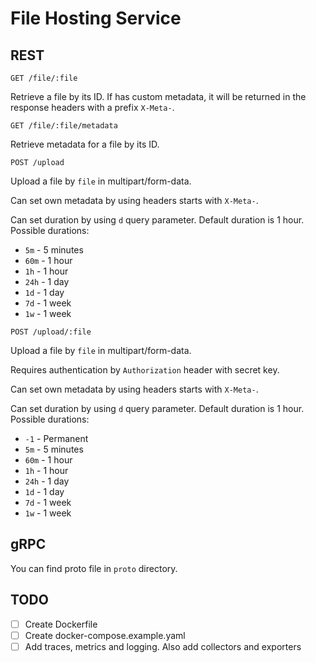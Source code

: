 # File Hosting Service

## REST

`GET /file/:file`

Retrieve a file by its ID. If has custom metadata, it will be returned in the response headers with a prefix `X-Meta-`.

`GET /file/:file/metadata`

Retrieve metadata for a file by its ID.

`POST /upload`

Upload a file by `file` in multipart/form-data.

Can set own metadata by using headers starts with `X-Meta-`.

Can set duration by using `d` query parameter. Default duration is 1 hour.
Possible durations:
- `5m` - 5 minutes
- `60m` - 1 hour
- `1h` - 1 hour
- `24h` - 1 day
- `1d` - 1 day
- `7d` - 1 week
- `1w` - 1 week

`POST /upload/:file`

Upload a file by `file` in multipart/form-data.

Requires authentication by `Authorization` header with secret key.

Can set own metadata by using headers starts with `X-Meta-`.

Can set duration by using `d` query parameter. Default duration is 1 hour.
Possible durations:
- `-1` - Permanent
- `5m` - 5 minutes
- `60m` - 1 hour
- `1h` - 1 hour
- `24h` - 1 day
- `1d` - 1 day
- `7d` - 1 week
- `1w` - 1 week

## gRPC

You can find proto file in `proto` directory.

## TODO

- [ ] Create Dockerfile
- [ ] Create docker-compose.example.yaml
- [ ] Add traces, metrics and logging. Also add collectors and exporters
